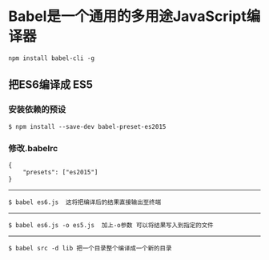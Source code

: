 

# Babel是一个通用的多用途JavaScript编译器

    npm install babel-cli -g  
    
## 把ES6编译成 ES5

### 安装依赖的预设
    $ npm install --save-dev babel-preset-es2015

### 修改.babelrc
    {
        "presets": ["es2015"]
    }
 -----------------------------------------------------------   

             
    $ babel es6.js  这将把编译后的结果直接输出至终端
---------------------------------------------------------------------

    $ babel es6.js -o es5.js  加上-o参数 可以将结果写入到指定的文件
--------------------------------------------------

    $ babel src -d lib 把一个目录整个编译成一个新的目录
